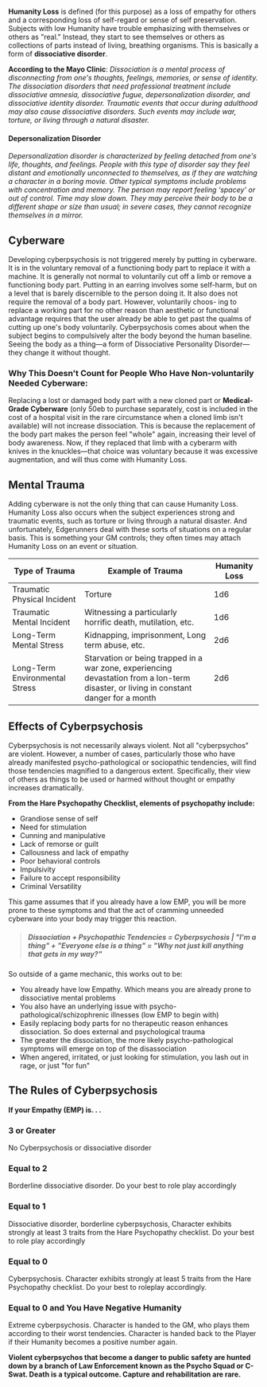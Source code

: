 **Humanity Loss** is defined (for this purpose) as a loss of empathy for others and a corresponding loss of self-regard or sense of self preservation. Subjects with low Humanity have trouble emphasizing with themselves or others as "real." Instead, they start to see themselves or others as collections of parts instead of living, breathing organisms. This is basically a form of **dissociative disorder**.

**According to the Mayo Clinic**: *Dissociation is a mental process of disconnecting from one's thoughts,*
*feelings, memories, or sense of identity. The dissociation disorders that need professional treatment include*
*dissociative amnesia, dissociative fugue, depersonalization disorder, and dissociative identity disorder. Traumatic*
*events that occur during adulthood may also cause dissociative disorders. Such events may include war, torture,*
*or living through a natural disaster.*
#### Depersonalization Disorder
*Depersonalization disorder is characterized by feeling detached from one's life, thoughts, and feelings. People*
*with this type of disorder say they feel distant and emotionally unconnected to themselves, as if they are watching*
*a character in a boring movie. Other typical symptoms include problems with concentration and memory. The*
*person may report feeling ‘spacey' or out of control. Time may slow down. They may perceive their body to be*
*a different shape or size than usual; in severe cases, they cannot recognize themselves in a mirror.*
## Cyberware
Developing cyberpsychosis is not triggered merely by putting in cyberware. It is in the
voluntary removal of a functioning body part to replace it with a machine. It is generally
not normal to voluntarily cut off a limb or remove a functioning body part. Putting in an
earring involves some self-harm, but on a level that is barely discernible to the person
doing it. It also does not require the removal of a body part. However, voluntarily choos-
ing to replace a working part for no other reason than aesthetic or functional advantage
requires that the user already be able to get past the qualms of cutting up one's body
voluntarily.
Cyberpsychosis comes about when the subject begins to compulsively alter the
body beyond the human baseline. Seeing the body as a thing—a form of Dissociative
Personality Disorder—they change it without thought.
### Why This Doesn't Count for People Who Have Non-voluntarily Needed Cyberware:
Replacing a lost or damaged body part with a new cloned part or **Medical-Grade Cyberware** (only 50eb to purchase separately, cost is included in the cost of a hospital visit in the rare circumstance when a cloned limb isn't available) will not increase dissociation. This is because the replacement of the body part makes the person feel "whole" again, increasing their level of body awareness. Now, if they replaced that limb with a cyberarm with knives in the knuckles—that choice was voluntary because it was excessive augmentation, and will thus come with Humanity Loss.
## Mental Trauma
Adding cyberware is not the only thing that can cause Humanity Loss. Humanity Loss also occurs when the subject experiences strong and traumatic events, such as torture or living through a natural disaster. And unfortunately, Edgerunners deal with these sorts of situations on a regular basis. This is something your GM controls; they often times may attach Humanity Loss on an event or situation.

| Type of Trauma                 | Example of Trauma                                                                                                                      | Humanity Loss |
| ------------------------------ | -------------------------------------------------------------------------------------------------------------------------------------- | ------------- |
| Traumatic Physical Incident    | Torture                                                                                                                                | 1d6           |
| Traumatic Mental Incident      | Witnessing a particularly horrific death, mutilation, etc.                                                                             | 1d6           |
| Long-Term Mental Stress        | Kidnapping, imprisonment, Long term abuse, etc.                                                                                        | 2d6           |
| Long-Term Environmental Stress | Starvation or being trapped in a war zone, experiencing devastation from a lon-term disaster, or living in constant danger for a month | 2d6           |
## Effects of Cyberpsychosis
Cyberpsychosis is not necessarily always violent. Not all "cyberpsychos" are violent. However, a number of cases, particularly those who have already manifested psycho-pathological or sociopathic tendencies, will find those tendencies magnified to a dangerous extent. Specifically, their view of others as things to be used or harmed without thought or empathy increases dramatically.

**From the Hare Psychopathy Checklist, elements of psychopathy include:**
- Grandiose sense of self
- Need for stimulation
- Cunning and manipulative
- Lack of remorse or guilt
- Callousness and lack of empathy
- Poor behavioral controls
- Impulsivity
- Failure to accept responsibility
- Criminal Versatility

This game assumes that if you already have a low EMP, you will be more prone to these symptoms and that the act of cramming unneeded cyberware into your body may trigger this reaction.

>##### Dissociation + Psychopathic Tendencies = Cyberpsychosis | "I'm a thing" + "Everyone else is a thing" = "Why not just kill anything that gets in my way?"

So outside of a game mechanic, this works out to be:
- You already have low Empathy. Which means you are already prone to dissociative mental problems
- You also have an underlying issue with psycho-pathological/schizophrenic illnesses (low EMP to begin with)
- Easily replacing body parts for no therapeutic reason enhances dissociation. So does external and psychological trauma
- The greater the dissociation, the more likely psycho-pathological symptoms will emerge on top of the disassociation
- When angered, irritated, or just looking for stimulation, you lash out in rage, or just "for fun"
## The Rules of Cyberpsychosis
**If your Empathy (EMP) is. . .**
### 3 or Greater
No Cyberpsychosis or dissociative disorder
### Equal to 2
Borderline dissociative disorder. Do your best to role play accordingly
### Equal to 1
Dissociative disorder, borderline cyberpsychosis, Character exhibits strongly at least 3 traits from the Hare Psychopathy checklist. Do your best to role play accordingly
### Equal to 0
Cyberpsychosis. Character exhibits strongly at least 5 traits from the Hare Psychopathy checklist. Do your best to roleplay accordingly. 
### Equal to 0 and You Have Negative Humanity
Extreme cyberpsychosis. Character is handed to the GM, who plays them according to their worst tendencies. Character is handed back to the Player if their Humanity becomes a positive number again.

**Violent cyberpsychos that become a danger to public safety are hunted down by a branch of Law Enforcement known as the Psycho Squad or C-Swat. Death is a typical outcome. Capture and rehabilitation are rare.**